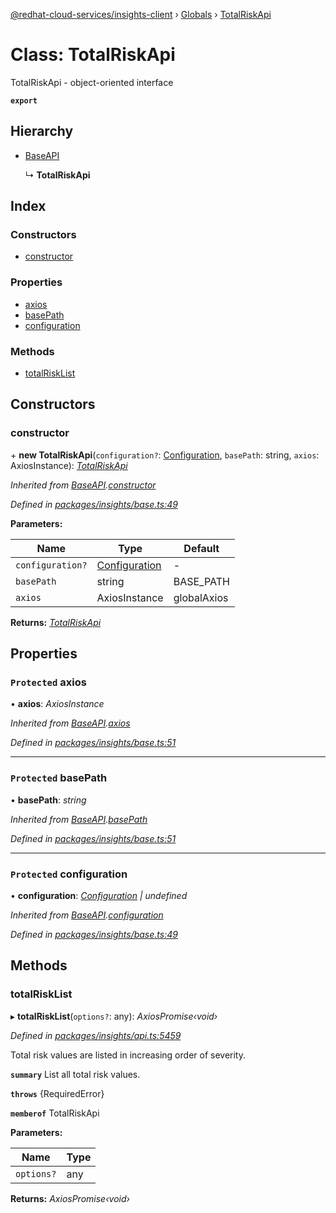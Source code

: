 [@redhat-cloud-services/insights-client](../README.md) › [Globals](../globals.md) › [TotalRiskApi](totalriskapi.md)

# Class: TotalRiskApi

TotalRiskApi - object-oriented interface

**`export`** 

## Hierarchy

* [BaseAPI](baseapi.md)

  ↳ **TotalRiskApi**

## Index

### Constructors

* [constructor](totalriskapi.md#constructor)

### Properties

* [axios](totalriskapi.md#protected-axios)
* [basePath](totalriskapi.md#protected-basepath)
* [configuration](totalriskapi.md#protected-configuration)

### Methods

* [totalRiskList](totalriskapi.md#totalrisklist)

## Constructors

###  constructor

\+ **new TotalRiskApi**(`configuration?`: [Configuration](configuration.md), `basePath`: string, `axios`: AxiosInstance): *[TotalRiskApi](totalriskapi.md)*

*Inherited from [BaseAPI](baseapi.md).[constructor](baseapi.md#constructor)*

*Defined in [packages/insights/base.ts:49](https://github.com/RedHatInsights/javascript-clients/blob/master/packages/insights/base.ts#L49)*

**Parameters:**

Name | Type | Default |
------ | ------ | ------ |
`configuration?` | [Configuration](configuration.md) | - |
`basePath` | string | BASE_PATH |
`axios` | AxiosInstance | globalAxios |

**Returns:** *[TotalRiskApi](totalriskapi.md)*

## Properties

### `Protected` axios

• **axios**: *AxiosInstance*

*Inherited from [BaseAPI](baseapi.md).[axios](baseapi.md#protected-axios)*

*Defined in [packages/insights/base.ts:51](https://github.com/RedHatInsights/javascript-clients/blob/master/packages/insights/base.ts#L51)*

___

### `Protected` basePath

• **basePath**: *string*

*Inherited from [BaseAPI](baseapi.md).[basePath](baseapi.md#protected-basepath)*

*Defined in [packages/insights/base.ts:51](https://github.com/RedHatInsights/javascript-clients/blob/master/packages/insights/base.ts#L51)*

___

### `Protected` configuration

• **configuration**: *[Configuration](configuration.md) | undefined*

*Inherited from [BaseAPI](baseapi.md).[configuration](baseapi.md#protected-configuration)*

*Defined in [packages/insights/base.ts:49](https://github.com/RedHatInsights/javascript-clients/blob/master/packages/insights/base.ts#L49)*

## Methods

###  totalRiskList

▸ **totalRiskList**(`options?`: any): *AxiosPromise‹void›*

*Defined in [packages/insights/api.ts:5459](https://github.com/RedHatInsights/javascript-clients/blob/master/packages/insights/api.ts#L5459)*

Total risk values are listed in increasing order of severity.

**`summary`** List all total risk values.

**`throws`** {RequiredError}

**`memberof`** TotalRiskApi

**Parameters:**

Name | Type |
------ | ------ |
`options?` | any |

**Returns:** *AxiosPromise‹void›*
